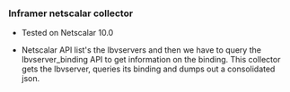 ### Inframer netscalar collector

* Tested on Netscalar 10.0

* Netscalar API list's the lbvservers and then we have to query the lbvserver\_binding API to get information on the binding. This collector
  gets the lbvserver, queries its binding and dumps out a consolidated json.
